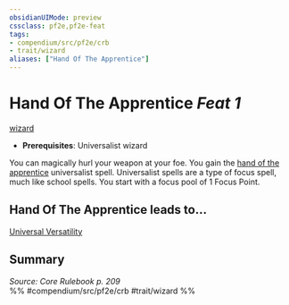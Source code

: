 ```yaml
---
obsidianUIMode: preview
cssclass: pf2e,pf2e-feat
tags:
- compendium/src/pf2e/crb
- trait/wizard
aliases: ["Hand Of The Apprentice"]
---
```

# Hand Of The Apprentice  *Feat 1*  
[wizard](../../rules/traits/wizard.md)  

- **Prerequisites**: Universalist wizard

You can magically hurl your weapon at your foe. You gain the [hand of the apprentice](../spells/hand-of-the-apprentice.md) universalist spell. Universalist spells are a type of focus spell, much like school spells. You start with a focus pool of 1 Focus Point.

## Hand Of The Apprentice leads to...

[Universal Versatility](universal-versatility.md)

## Summary

*Source: Core Rulebook p. 209*  
%% #compendium/src/pf2e/crb #trait/wizard %%